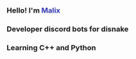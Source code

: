 ### Hello! I'm <span style="color: #363ab2">Malix</span>
### Developer discord bots for disnake
### Learning C++ and Python
